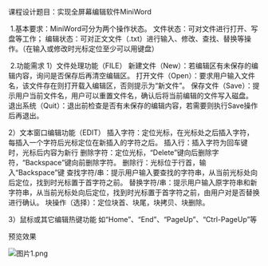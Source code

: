课程设计题目：实现全屏幕编辑软件MiniWord

​	1.基本要求：MiniWord可分为两个操作状态。
​		文件状态：可对文件进行打开、写盘等工作；
​		编辑状态：可对正文文件（.txt）进行输入、修改、查找、替换等操作。（在输入或修改时光标定位至少可以用键盘）

​	2.功能需求
1）文件处理功能（FILE）
新建文件（New）：若编辑区有未保存的编辑内容，询问是否保存后再清空编辑区。
打开文件（Open）：要求用户输入文件名，该文件存在则打开载入编辑区，否则提示为“新文件”。
保存文件（Save）：提示用户当前文件名，用户可以重置文件名，确认后将当前编辑的文件写入磁盘。
退出系统（Quit）：退出前检查是否有未保存的编辑内容，若需要则执行Save操作后再退出。

2）文本窗口编辑功能（EDIT）
插入字符：定位光标，在光标处之后插入字符，每插入一个字符后光标定位在新插入的字符之后。
插入行：插入字符为回车键时，光标后内容为新行
删除字符：定位光标，“Delete”键向后删除字符，“Backspace”键向前删除字符。
删除行：光标位于行首，输入“Backspace”键
查找字符/串：提示用户输入要查找的字符串，从当前光标处向后定位，找到时光标置于首字符之前。
替换字符/串：提示用户输入原字符串和新字符串，从当前光标处向后定位，找到时光标置于首字符之前，由用户对是否替换进行确认。
块操作（选择）：定位块首、块尾，块拷贝、块删除。

3）鼠标或其它编辑热键功能
​      如“Home”、“End”、“PageUp”、“Ctrl-PageUp”等



预览效果

![图片1.png](https://github.com/qwerwxyz/miniword/图片1.png)

